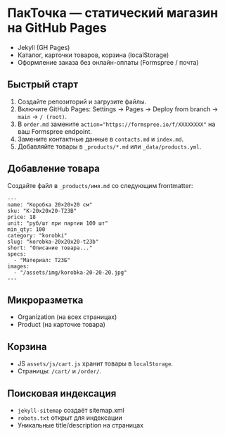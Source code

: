 
# ПакТочка — статический магазин на GitHub Pages

- Jekyll (GH Pages)
- Каталог, карточки товаров, корзина (localStorage)
- Оформление заказа без онлайн-оплаты (Formspree / почта)

## Быстрый старт
1. Создайте репозиторий и загрузите файлы.
2. Включите GitHub Pages: Settings → Pages → Deploy from branch → `main` → `/ (root)`.
3. В `order.md` замените `action="https://formspree.io/f/XXXXXXXX"` на ваш Formspree endpoint.
4. Замените контактные данные в `contacts.md` и `index.md`.
5. Добавляйте товары в `_products/*.md` или `_data/products.yml`.

## Добавление товара
Создайте файл в `_products/имя.md` со следующим frontmatter:

```
---
name: "Коробка 20×20×20 см"
sku: "K-20x20x20-T23B"
price: 18
unit: "руб/шт при партии 100 шт"
min_qty: 100
category: "korobki"
slug: "korobka-20x20x20-t23b"
short: "Описание товара..."
specs:
  - "Материал: Т23Б"
images:
  - "/assets/img/korobka-20-20-20.jpg"
---
```

## Микроразметка
- Organization (на всех страницах)
- Product (на карточке товара)

## Корзина
- JS `assets/js/cart.js` хранит товары в `localStorage`.
- Страницы: `/cart/` и `/order/`.

## Поисковая индексация
- `jekyll-sitemap` создаёт sitemap.xml
- `robots.txt` открыт для индексации
- Уникальные title/description на страницах
